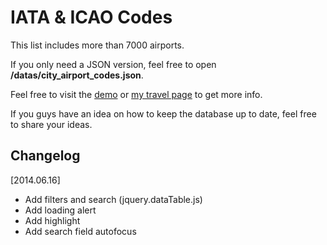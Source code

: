# IATA & ICAO Codes

This list includes more than 7000 airports.

If you only need a JSON version, feel free to open **/datas/city_airport_codes.json**.

Feel free to visit the [demo](http://spyesx.fr/travels/iata_icao_codes) or [my travel page](http://spyesx.fr/travels) to get more info.

If you guys have an idea on how to keep the database up to date, feel free to share your ideas.

## Changelog

[2014.06.16]
- Add filters and search (jquery.dataTable.js)
- Add loading alert
- Add highlight
- Add search field autofocus